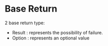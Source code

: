 # Base Return

2 base return type:
- Result : represents the possibility of failure.
- Option : represents an optional value
